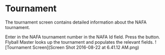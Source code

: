# Tournament

The tournament screen contains detailed information about the NAFA tournament.

Enter in the NAFA tournament number in the NAFA Id field. Press the <Lookup> button. Flyball Master looks up the tournament and populates the relevant fields.
![Tournament Screen](Screen Shot 2016-08-22 at 6.41.12 AM.png)